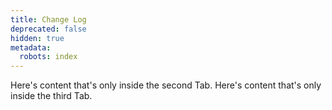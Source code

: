 ```yaml
---
title: Change Log
deprecated: false
hidden: true
metadata:
  robots: index
---
```

<Tabs>
  <Tab title="Android" />

  <Tab title="iOS">
    Here's content that's only inside the second Tab.
  </Tab>

  <Tab title="Flutter">
    Here's content that's only inside the third Tab.
  </Tab>
</Tabs>